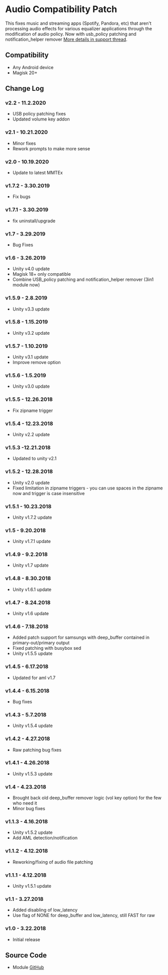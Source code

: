 # Audio Compatibility Patch
This fixes music and streaming apps (Spotify, Pandora, etc) that aren't processing audio effects for various equalizer applications through the modification of audio policy. Now with usb_policy patching and notification_helper remover [More details in support thread](https://forum.xda-developers.com/apps/magisk/module-universal-deepbuffer-remover-t3577067).


## Compatibility
* Any Android device
* Magisk 20+

## Change Log
### v2.2 - 11.2.2020
* USB policy patching fixes
* Updated volume key addon

### v2.1 - 10.21.2020
* Minor fixes
* Rework prompts to make more sense

### v2.0 - 10.19.2020
* Update to latest MMTEx

### v1.7.2 - 3.30.2019
* Fix bugs

### v1.7.1 - 3.30.2019
* fix uninstall/upgrade

### v1.7 - 3.29.2019
* Bug Fixes

### v1.6 - 3.26.2019
* Unity v4.0 update
* Magisk 18+ only compatible
* Combine USB_policy patching and notification_helper remover (3in1 module now)

### v1.5.9 - 2.8.2019
* Unity v3.3 update

### v1.5.8 - 1.15.2019
* Unity v3.2 update

### v1.5.7 - 1.10.2019
* Unity v3.1 update
* Improve remove option

### v1.5.6 - 1.5.2019
* Unity v3.0 update

### v1.5.5 - 12.26.2018
* Fix zipname trigger

### v1.5.4 - 12.23.2018
* Unity v2.2 update

### v1.5.3 -12.21.2018
* Updated to unity v2.1

### v1.5.2 - 12.28.2018
* Unity v2.0 update
* Fixed limitation in zipname triggers - you can use spaces in the zipname now and trigger is case insensitive

### v1.5.1 - 10.23.2018
* Unity v1.7.2 update

### v1.5 - 9.20.2018
* Unity v1.7.1 update

### v1.4.9 - 9.2.2018
* Unity v1.7 update

### v1.4.8 - 8.30.2018
* Unity v1.6.1 update

### v1.4.7 - 8.24.2018
* Unity v1.6 update

### v1.4.6 - 7.18.2018
* Added patch support for samsungs with deep_buffer contained in primary-out/primary output
* Fixed patching with busybox sed
* Unity v1.5.5 update

### v1.4.5 - 6.17.2018
* Updated for aml v1.7

### v1.4.4 - 6.15.2018
* Bug fixes

### v1.4.3 - 5.7.2018
* Unity v1.5.4 update

### v1.4.2 - 4.27.2018
* Raw patching bug fixes

### v1.4.1 - 4.26.2018
* Unity v1.5.3 update

### v1.4 - 4.23.2018
* Brought back old deep_buffer remover logic (vol key option) for the few who need it
* Minor bug fixes

### v1.1.3 - 4.16.2018
* Unity v1.5.2 update
* Add AML detection/notification

### v1.1.2 - 4.12.2018
* Reworking/fixing of audio file patching

### v1.1.1 - 4.12.2018
* Unity v1.5.1 update

### v1.1 - 3.27.2018
* Added disabling of low_latency
* Use flag of NONE for deep_buffer and low_latency, still FAST for raw

### v1.0 - 3.22.2018
* Initial release

## Source Code
* Module [GitHub](https://github.com/therealahrion/Audio-Compatibility-Patch)
